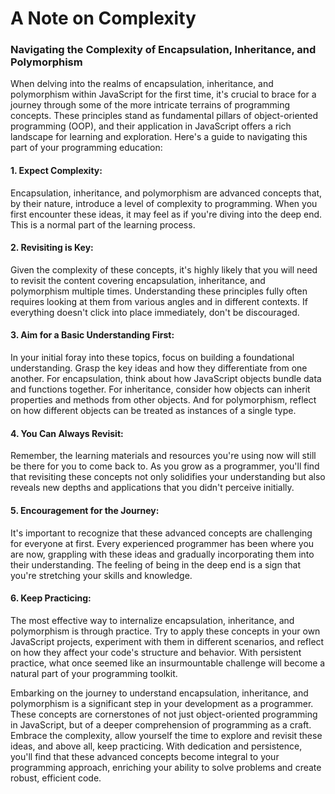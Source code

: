 

# A Note on Complexity

### Navigating the Complexity of Encapsulation, Inheritance, and Polymorphism

When delving into the realms of encapsulation, inheritance, and polymorphism within JavaScript for the first time, it's crucial to brace for a journey through some of the more intricate terrains of programming concepts. These principles stand as fundamental pillars of object-oriented programming (OOP), and their application in JavaScript offers a rich landscape for learning and exploration. Here's a guide to navigating this part of your programming education:

#### 1. **Expect Complexity**:
Encapsulation, inheritance, and polymorphism are advanced concepts that, by their nature, introduce a level of complexity to programming. When you first encounter these ideas, it may feel as if you're diving into the deep end. This is a normal part of the learning process.

#### 2. **Revisiting is Key**:
Given the complexity of these concepts, it's highly likely that you will need to revisit the content covering encapsulation, inheritance, and polymorphism multiple times. Understanding these principles fully often requires looking at them from various angles and in different contexts. If everything doesn't click into place immediately, don't be discouraged.

#### 3. **Aim for a Basic Understanding First**:
In your initial foray into these topics, focus on building a foundational understanding. Grasp the key ideas and how they differentiate from one another. For encapsulation, think about how JavaScript objects bundle data and functions together. For inheritance, consider how objects can inherit properties and methods from other objects. And for polymorphism, reflect on how different objects can be treated as instances of a single type.

#### 4. **You Can Always Revisit**:
Remember, the learning materials and resources you're using now will still be there for you to come back to. As you grow as a programmer, you'll find that revisiting these concepts not only solidifies your understanding but also reveals new depths and applications that you didn't perceive initially.

#### 5. **Encouragement for the Journey**:
It's important to recognize that these advanced concepts are challenging for everyone at first. Every experienced programmer has been where you are now, grappling with these ideas and gradually incorporating them into their understanding. The feeling of being in the deep end is a sign that you're stretching your skills and knowledge.

#### 6. **Keep Practicing**:
The most effective way to internalize encapsulation, inheritance, and polymorphism is through practice. Try to apply these concepts in your own JavaScript projects, experiment with them in different scenarios, and reflect on how they affect your code's structure and behavior. With persistent practice, what once seemed like an insurmountable challenge will become a natural part of your programming toolkit.

Embarking on the journey to understand encapsulation, inheritance, and polymorphism is a significant step in your development as a programmer. These concepts are cornerstones of not just object-oriented programming in JavaScript, but of a deeper comprehension of programming as a craft. Embrace the complexity, allow yourself the time to explore and revisit these ideas, and above all, keep practicing. With dedication and persistence, you'll find that these advanced concepts become integral to your programming approach, enriching your ability to solve problems and create robust, efficient code.